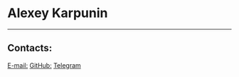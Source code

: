 # Alexey Karpunin

---

## Contacts:

[E-mail:](nightrole19@gmail.com)
[GitHub:](Oslkit)
[Telegram](@Oslkit)
